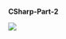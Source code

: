 <strong> CSharp-Part-2</strong>

<img src="https://cdn.codementor.io/assets/tutors/c-sharp-tutors-online.png" align="middle">
